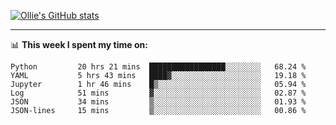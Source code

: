 <!--
**icedpanda/icedpanda** is a ✨ _special_ ✨ repository because its `README.md` (this file) appears on your GitHub profile.

Here are some ideas to get you started:

- 🔭 I’m currently working on ...
- 🌱 I’m currently learning ...
- 👯 I’m looking to collaborate on ...
- 🤔 I’m looking for help with ...
- 💬 Ask me about ...
- 📫 How to reach me: ...
- 😄 Pronouns: ...
- ⚡ Fun fact: ...
-->
[![Ollie's GitHub stats](https://github-readme-stats-icedpanda.vercel.app/api?username=icedpanda&count_private=true&show_icons=true)](https://github.com/icedpanda)

---
📊 **This week I spent my time on:**
<!--START_SECTION:waka-->

```text
Python         20 hrs 21 mins  █████████████████░░░░░░░░   68.24 %
YAML           5 hrs 43 mins   ████▓░░░░░░░░░░░░░░░░░░░░   19.18 %
Jupyter        1 hr 46 mins    █▒░░░░░░░░░░░░░░░░░░░░░░░   05.94 %
Log            51 mins         ▓░░░░░░░░░░░░░░░░░░░░░░░░   02.87 %
JSON           34 mins         ▒░░░░░░░░░░░░░░░░░░░░░░░░   01.93 %
JSON-lines     15 mins         ▒░░░░░░░░░░░░░░░░░░░░░░░░   00.86 %
```

<!--END_SECTION:waka-->

